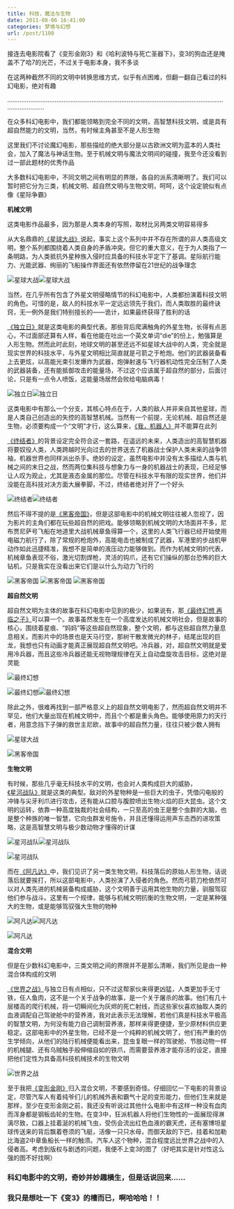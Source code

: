 ```yaml
---
title: 科技，魔法与生物
date: 2011-08-06 16:41:00
categories: 梦境与幻想
url: /post/1100
---
```


接连去电影院看了《变形金刚3》和《哈利波特与死亡圣器下》，变3的狗血还是掩盖不了哈7的光芒，不过关于电影本身，我不多谈

在这两种截然不同的文明中转换思维方式，似乎有点困难，但翻一翻自己看过的科幻电影，绝对有趣

………………………………………………………………………………………………………………………………

在众多科幻电影中，我们都能领略到完全不同的文明，高智慧科技文明，或是具有超自然能力的文明，当然，有时候主角甚至不是人形生物

这里我们不讨论魔幻电影，那些描绘的绝大部分是以古欧洲文明为蓝本的人类社会，加入了魔法与神话生物。至于机械文明与魔法文明间的碰撞，我至今还没看到过一部此题材的优秀作品

大多数科幻电影中，不同文明之间有明显的界限，各自的派系清晰明了。我们可以暂时把它分为三类，机械文明、超自然文明与生物文明，呵呵，这个设定貌似有点像《星际争霸》

**机械文明**

这类电影作品最多，因为那是人类本身的写照，取材比另两类文明容易得多

从大名鼎鼎的[《星球大战》](http://movie.douban.com/subject/1294362/ "星球大战前传1：幽灵的威胁")说起，事实上这个系列中并不存在所谓的非人类高级文明，整个系列都围绕着人类自身的矛盾冲突。但它的重大意义，在于为人类指了一条明路，为人类抵抗外星种族入侵时应具备的科技水平定下了基调。星际航行能力、光能武器、绚丽的飞船操作界面还有依然停留在21世纪的战争理念

![](http://qiniu.colacdn.com/img/posts/2011-08/08-06/1.jpg "星球大战")![](http://qiniu.colacdn.com/img/posts/2011-08/08-06/2.jpg "星球大战")

当然，在几乎所有包含了外星文明侵略情节的科幻电影中，人类都扮演着科技文明的角色。可惜的是，敌人的科技水平一定远远领先于我们，而人类取胜的最终诀窍，无一例外是我们特别擅长的——诡计，如果最终获得了胜利的话

[《独立日》](http://movie.douban.com/subject/1293013/ "独立日")就是这类电影的典型代表。那些背后爬满触角的外星生物，长得有点恶心，不过面部还算有人样，看在他能在吐出一个英文单词“die”的份上，勉强算是人形生物。然而此时此刻，地球文明的甚至还远不如星球大战中的人类，完全就是现实世界的科技水平，与外星文明相比简直就是弓箭之于枪炮。他们的武器装备看上去更炫，以高能光束引发爆炸为武器，炮弹射速与飞行器机动性完全压制了人类的武器装备，还有能抵御攻击的能量场，不过这个应该属于超自然的部分，后面讨论，只是有一点令人喷饭，这能量场居然会败给电脑病毒！

![](http://qiniu.colacdn.com/img/posts/2011-08/08-06/3.jpg "独立日")![](http://qiniu.colacdn.com/img/posts/2011-08/08-06/4.jpg "独立日")

这类电影中有那么一个分支，其核心特点在于，人类的敌人并非来自其他星球，而是人类自己创造出的失控的高智慧机械。当然有一个前提，无论机械、超自然还是生物，必须要构成一个“文明”才行，这么算来，[《我，机器人》](http://movie.douban.com/subject/1308843/ "我，机器人")并不能算在此列

[《终结者》](http://movie.douban.com/subject/1291844/ "终结者2：审判日")的背景设定完全符合这一套路，在遥远的未来，人类造出的高智慧机器将要奴役人类，人类跨越时光向过去的世界送去了机器战士保护人类未来的战争领袖，机器世界也同样派出杀手。绝妙的设定，虽然电影中并没有太多描绘人类与机械之间的末日之战，然而两位集科技与想象力与一身的机器战士的表现，已经足够让人叹为观止，尤其是液态金属的那位。尽管在科技水平有限的现实世界，他们并没能在高科技对决方面大展拳脚，不过，终结者绝对开了一个好头

![](http://qiniu.colacdn.com/img/posts/2011-08/08-06/5.jpg "终结者")![](http://qiniu.colacdn.com/img/posts/2011-08/08-06/6.jpg "终结者")

然后不得不提的是[《黑客帝国》](http://movie.douban.com/subject/1291843/ "黑客帝国")，但是这部电影中的机械文明往往被人忽视了，因为影片的主角们都在玩些超自然的把戏。能够领略到机械文明的大场面并不多，尼布贾尼萨号飞船在地道里大战机械章鱼得算一个，这里的人类飞行器已经开始使用电磁力航行了，除了常规的枪炮外，高能电击也被制成了武器，军港里的步战机甲动作如此迅捷精准，我想不是简单的液压动力能够做到。而作为机械文明的代表，机械章鱼表现不俗，激光切割焊枪，灵活的钩爪，还有它们操纵的那台恐怖的巨大钻机，只是我实在没看出来它们是以什么为动力飞行的

![](http://qiniu.colacdn.com/img/posts/2011-08/08-06/7.jpg "黑客帝国") ![](http://qiniu.colacdn.com/img/posts/2011-08/08-06/8.jpg "黑客帝国") ![](http://qiniu.colacdn.com/img/posts/2011-08/08-06/9.jpg "黑客帝国")

**超自然文明**

超自然文明为主体的故事在科幻电影中见到的极少，如果说有，那[《最终幻想 再临之子》](http://movie.douban.com/subject/1422063/ "最终幻想VII 圣子降临")可以算一个。故事虽然发生在一个高度发达的机械文明社会，但是故事的核心，围绕着星痕、“妈妈”等这些超自然现象，整个文明，都与这些超自然力量息息相关。而影片中的场景也是天马行空，那树干散发微光的林子，结尾出现的巨龙，我想也只有动画才能真正展现超自然文明吧。冷兵器，对，超自然文明就是爱用冷兵器，而且这些冷兵器还能无视物理规律在天上自动盘旋攻击目标，这绝对是灵能

![](http://qiniu.colacdn.com/img/posts/2011-08/08-06/10.jpg "最终幻想")

![](http://qiniu.colacdn.com/img/posts/2011-08/08-06/11.jpg "最终幻想")![](http://qiniu.colacdn.com/img/posts/2011-08/08-06/12.jpg "最终幻想")

除此之外，很难再找到一部严格意义上的超自然文明电影了，然而超自然文明并不罕见，他们大量出现在机械文明中，而且个个都是重头角色。能够使用原力的天行者，用意念挡下子弹的救世主尼欧，故事中的超自然力量，往往只被少数人拥有

![](http://qiniu.colacdn.com/img/posts/2011-08/08-06/13.jpg "星球大战")

![](http://qiniu.colacdn.com/img/posts/2011-08/08-06/14.jpg "黑客帝国")

**生物文明**

有时候，那些几乎毫无科技水平的文明，也会对人类构成巨大的威胁，[《星河战队》](http://movie.douban.com/subject/1295384/ "星河战队")就是这类的典型。敌对的外星物种是一些巨大的虫子，凭借闪电般的冲锋与尖牙利爪进行攻击，还有能从口腔与腹腔喷出生物火焰的巨大昆虫。这个文明的运转，依靠一种高度独裁的社会结构，一只至高的虫王是整个虫群的大脑，也是整个种族的唯一智慧，它向虫群发号施令，并且还懂得运用声东击西的进攻策略，这是高智慧文明与极少数动物才懂得的计谋

![](http://qiniu.colacdn.com/img/posts/2011-08/08-06/15.jpg "星河战队")![](http://qiniu.colacdn.com/img/posts/2011-08/08-06/16.jpg "星河战队")

![](http://qiniu.colacdn.com/img/posts/2011-08/08-06/17.jpg "星河战队")

而在[《阿凡达》](http://movie.douban.com/subject/1652587/ "阿凡达")中，我们见识了另一类生物文明，科技落后的原始人形生物，话说落后就要挨打，所以这部电影中，人类扮演了入侵者的角色。然而弓箭刀枪依然可以对人类先进的机械装备构成威胁，这个文明善于运用其他生物的力量，驯服驾驭他们参与战斗。这里有一个规律，能够与机械文明抗衡的生物文明，一定是某种强大的生物，或是能够驾驭强大生物的物种

![](http://qiniu.colacdn.com/img/posts/2011-08/08-06/18.jpg "阿凡达")![](http://qiniu.colacdn.com/img/posts/2011-08/08-06/19.jpg "阿凡达")

![](http://qiniu.colacdn.com/img/posts/2011-08/08-06/20.jpg "阿凡达")

**混合文明**

但是在少数科幻电影中，三类文明之间的界限并不是那么清晰，我们所见是由一种混合体构成的文明

[《世界之战》](http://movie.douban.com/subject/1309044/ "世界之战")与独立日有点相似，只不过这帮家伙来得更凶猛，人类更加手无寸铁，任人鱼肉，这不是一个关于战争的故事，是一个关于屠杀的故事。他们有几十层楼高的爬行机械，将一切瞬间化为灰烬的死亡射线，而这些家伙喜欢抽取人类的血液调配自己驾驶舱中的营养液，我对此表示无法理解，若他们真是科技水平极高的智慧文明，为何没有能力自己调制营养液，那样来得更便捷，至少原材料供应更稳定。这部电影中的外星生物，已经不是一个纯粹的机械文明了，他们有严重的仿生学倾向，从他们的陆行机械便能看出来，昆虫复眼一样的驾驶舱、节肢动物一样的机械腿、还有乌贼触手般伸缩自如的铁爪，而需要营养液才能存活的设定，直接把他们定性为具备高科技机械技术的生物文明

![](http://qiniu.colacdn.com/img/posts/2011-08/08-06/21.jpg "世界之战")

至于我把[《变形金刚》](http://movie.douban.com/subject/3610047/ "变形金刚3：月黑之夜")归入混合文明，不要感到奇怪。仔细回忆一下电影的背景设定，尽管汽车人有着纯爷们儿的机械外表和霸气十足的变形能力，但他们生来就是那样，至少在变形金刚之前，我还没有听说过其他什么电影中有这样一种没有血肉而浑身都是钢板齿轮的生物。在变3中，狂派机器人将他们生物性的一面展现得淋漓尽致，口器上挂着涎的机械飞虫，受伤会流出红色血液的霸天虎，还有塞博坦星球传送来的背后飘着卷须的飞艇，活像一只只水母，而御天敌的下巴，挂着和加勒比海盗2中章鱼船长一样的触须。汽车人这个物种，混合程度远比世界之战中的入侵者高。考虑到版权与剧透的问题，我便不上变3的图了（好吧其实是针对性这么强的图不好找啊）

### 科幻电影中的文明，奇妙并妙趣横生，但是话说回来……

### 我只是想吐一下《变3》的槽而已，啊哈哈哈！！